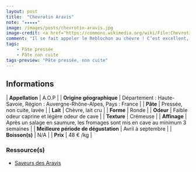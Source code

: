 ```yaml
---
layout: post
title:  "Chevrotin Aravis"
note: "★★★★★"
image: /images/posts/chevrotin-aravis.jpg
image-credit: <a href="https://commons.wikimedia.org/wiki/File:Chevrotin_des_Aravis_(avril_2021)_-_2.jpg">Benoît Prieur</a>, CC0, via Wikimedia Commons
comment: "Il se fait appeler le Reblochon au chèvre ! C’est excellent, on retrouve bien l’aspect et le goût du Reblochon. Une pépite pour remplacer le Petit Fiancé des Pyrénées."
tags:
    - Pâte pressée
    - Pâte non cuite
tags-preview: "Pâte pressée, non cuite"
---
```


## Informations

| **Appellation** | A.O.P |
| **Origine géographique** | Département : Haute-Savoie, Région : Auvergne-Rhône-Alpes, Pays : France   |
| **Pâte** | Pressée, non cuite, lavée |
| **Lait** | Chèvre, lait cru |
| **Forme** | Ronde |
| **Odeur** | Faible odeur caprine et légère odeur de cave |
| **Texture** | Crémeuse |
| **Affinage** | Après un salage en saumure, les fromages sont mis en cave au minimum 3 semaines |
| **Meilleure période de dégustation** | Avril à septembre |
| **Boisson(s)** | N/A |
| **Prix** | 48 € /kg |

### Ressource(s)
* [Saveurs des Aravis](https://saveurs-des-aravis.fr/nos-saveurs-nos-produits/chevrotin)